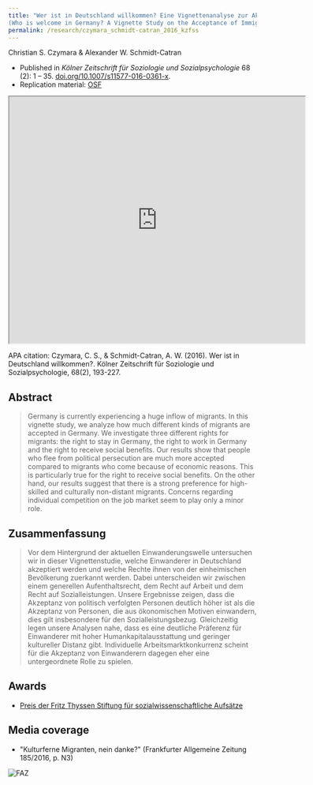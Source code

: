 ```yaml
---
title: "Wer ist in Deutschland willkommen? Eine Vignettenanalyse zur Akzeptanz von Einwanderern
(Who is welcome in Germany? A Vignette Study on the Acceptance of Immigrants)"
permalink: /research/czymara_schmidt-catran_2016_kzfss
---
```

Christian S. Czymara & Alexander W. Schmidt-Catran

- Published in *Kölner Zeitschrift für Soziologie und Sozialpsychologie* 68 (2): 1 – 35. [doi.org/10.1007/s11577-016-0361-x](https://doi.org/10.1007/s11577-016-0361-x).
- Replication material: [OSF](https://osf.io/ebr4h/)

<iframe src="https://czymara.github.io/files/Czymara_2016_Wer-ist-in-deutschland-willkommen.pdf" width="600" height="500"></iframe>

APA citation: Czymara, C. S., & Schmidt-Catran, A. W. (2016). Wer ist in Deutschland willkommen?. Kölner Zeitschrift für Soziologie und Sozialpsychologie, 68(2), 193-227.

Abstract
------
> Germany is currently experiencing a huge inflow of migrants. In this vignette study, we analyze how much different kinds of migrants are accepted in Germany. We investigate three different rights for migrants: the right to stay in Germany, the right to work in Germany and the right to receive social benefits. Our results show that people who flee from political persecution are much more accepted compared to migrants who come because of economic reasons. This is particularly true for the right to receive social benefits. On the other hand, our results suggest that there is a strong preference for high-skilled and culturally non-distant migrants. Concerns regarding individual competition on the job market seem to play only a minor role.

Zusammenfassung
------
> Vor dem Hintergrund der aktuellen Einwanderungswelle untersuchen wir in dieser Vignettenstudie, welche Einwanderer in Deutschland akzeptiert werden und welche Rechte ihnen von der einheimischen Bevölkerung zuerkannt werden. Dabei unterscheiden wir zwischen einem generellen Aufenthaltsrecht, dem Recht auf Arbeit und dem Recht auf Sozialleistungen. Unsere Ergebnisse zeigen, dass die Akzeptanz von politisch verfolgten Personen deutlich höher ist als die Akzeptanz von Personen, die aus ökonomischen Motiven einwandern, dies gilt insbesondere für den Sozialleistungsbezug. Gleichzeitig legen unsere Analysen nahe, dass es eine deutliche Präferenz für Einwanderer mit hoher Humankapitalausstattung und geringer kultureller Distanz gibt. Individuelle Arbeitsmarktkonkurrenz scheint für die Akzeptanz von Einwanderern dagegen eher eine untergeordnete Rolle zu spielen.


Awards
------
- [Preis der Fritz Thyssen Stiftung für sozialwissenschaftliche Aufsätze](https://iss-wiso.uni-koeln.de/sites/soziologie/Institut/Kooperationen/liste-vergangener-preistraeger-thyssen-preis.pdf)

Media coverage
------
- "Kulturferne Migranten, nein danke?" (Frankfurter Allgemeine Zeitung 185/2016, p. N3)

![FAZ](https://czymara.github.io/images/media_2016_FAZ.jpg)

